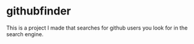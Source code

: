 # githubfinder
This is a project I made that searches for github users you look for in the search engine. 
